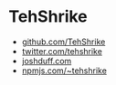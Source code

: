 # TehShrike

- [github.com/TehShrike](https://github.com/TehShrike/)
- [twitter.com/tehshrike](https://twitter.com/tehshrike)
- [joshduff.com](http://joshduff.com/)
- [npmjs.com/~tehshrike](https://www.npmjs.com/~tehshrike)
